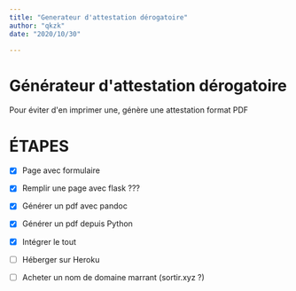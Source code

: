 ```yaml
---
title: "Generateur d'attestation dérogatoire"
author: "qkzk"
date: "2020/10/30"

---
```


# Générateur d'attestation dérogatoire

Pour éviter d'en imprimer une, génère une attestation format PDF

# ÉTAPES

- [x] Page avec formulaire
- [x] Remplir une page avec flask ???
- [x] Générer un pdf avec pandoc
- [x] Générer un pdf depuis Python
- [x] Intégrer le tout
- [ ] Héberger sur Heroku
- [ ] Acheter un nom de domaine marrant (sortir.xyz ?)



